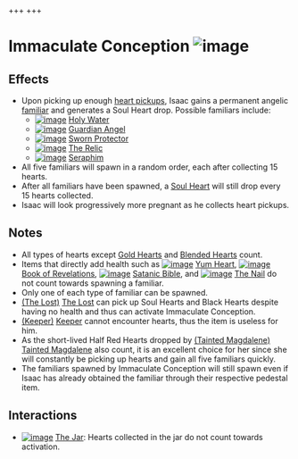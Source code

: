 +++
+++

 # Immaculate Conception ![image](/image/Immaculate_Conception.png) 

Effects
---------


* Upon picking up enough [heart pickups](/wiki/Hearts "Hearts"), Isaac gains a permanent angelic [familiar](/wiki/Familiar "Familiar") and generates a Soul Heart drop. Possible familiars include:
	+ [![image](/image/Holy_Water.png)](/wiki/Holy_Water "Holy Water") [Holy Water](/wiki/Holy_Water "Holy Water")
	+ [![image](/image/Guardian_Angel.png)](/wiki/Guardian_Angel "Guardian Angel") [Guardian Angel](/wiki/Guardian_Angel "Guardian Angel")
	+ [![image](/image/Sworn_Protector.png)](/wiki/Sworn_Protector "Sworn Protector") [Sworn Protector](/wiki/Sworn_Protector "Sworn Protector")
	+ [![image](/image/The_Relic.png)](/wiki/The_Relic "The Relic") [The Relic](/wiki/The_Relic "The Relic")
	+ [![image](/image/Seraphim.png)](/wiki/Seraphim "Seraphim") [Seraphim](/wiki/Seraphim "Seraphim")
* All five familiars will spawn in a random order, each after collecting 15 hearts.
* After all familiars have been spawned, a [Soul Heart](/wiki/Hearts#Soul_Heart "Hearts") will still drop every 15 hearts collected.
* Isaac will look progressively more pregnant as he collects heart pickups.


Notes
-------


* All types of hearts except [Gold Hearts](/wiki/Gold_Heart "Gold Heart") and [Blended Hearts](/wiki/Blended_Heart "Blended Heart") count.
* Items that directly add health such as [![image](/image/Yum_Heart.png)](/wiki/Yum_Heart "Yum Heart") [Yum Heart](/wiki/Yum_Heart "Yum Heart"), [![image](/image/Book_of_Revelations.png)](/wiki/Book_of_Revelations "Book of Revelations") [Book of Revelations](/wiki/Book_of_Revelations "Book of Revelations"), [![image](/image/Satanic_Bible.png)](/wiki/Satanic_Bible "Satanic Bible") [Satanic Bible](/wiki/Satanic_Bible "Satanic Bible"), and [![image](/image/The_Nail.png)](/wiki/The_Nail "The Nail") [The Nail](/wiki/The_Nail "The Nail") do not count towards spawning a familiar.
* Only one of each type of familiar can be spawned.
* [(The Lost)](/wiki/The_Lost "The Lost") [The Lost](/wiki/The_Lost "The Lost") can pick up Soul Hearts and Black Hearts despite having no health and thus can activate Immaculate Conception.
* [(Keeper)](/wiki/Keeper "Keeper") [Keeper](/wiki/Keeper "Keeper") cannot encounter hearts, thus the item is useless for him.
* As the short-lived Half Red Hearts dropped by  [(Tainted Magdalene)](/wiki/Tainted_Magdalene "Tainted Magdalene") [Tainted Magdalene](/wiki/Tainted_Magdalene "Tainted Magdalene") also count, it is an excellent choice for her since she will constantly be picking up hearts and gain all five familiars quickly.
* The familiars spawned by Immaculate Conception will still spawn even if Isaac has already obtained the familiar through their respective pedestal item.


Interactions
--------------


* [![image](/image/The_Jar.png)](/wiki/The_Jar "The Jar") [The Jar](/wiki/The_Jar "The Jar"): Hearts collected in the jar do not count towards activation.


